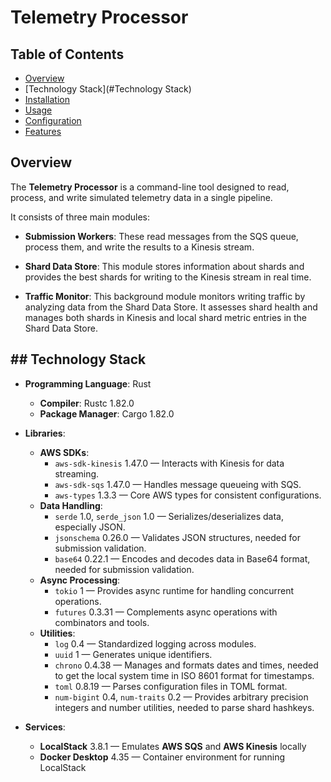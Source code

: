 # Telemetry Processor

## Table of Contents

- [Overview](#Overview)
- [Technology Stack](#Technology Stack)
- [Installation](#installation)
- [Usage](#usage)
- [Configuration](#configuration)
- [Features](#features)

## Overview

The **Telemetry Processor** is a command-line tool designed to read, process, and write simulated telemetry data in a single pipeline.

It consists of three main modules:

- **Submission Workers**: These read messages from the SQS queue, process them, and write the results to a Kinesis stream.
    
- **Shard Data Store**: This module stores information about shards and provides the best shards for writing to the Kinesis stream in real time.
    
- **Traffic Monitor**: This background module monitors writing traffic by analyzing data from the Shard Data Store. It assesses shard health and manages both shards in Kinesis and local shard metric entries in the Shard Data Store.

## ## Technology Stack

- **Programming Language**: Rust
    - **Compiler**: Rustc 1.82.0
    - **Package Manager**: Cargo 1.82.0

- **Libraries**:
    - **AWS SDKs**:
        - `aws-sdk-kinesis` 1.47.0 — Interacts with Kinesis for data streaming.
        - `aws-sdk-sqs` 1.47.0 — Handles message queueing with SQS.
        - `aws-types` 1.3.3 — Core AWS types for consistent configurations.
    - **Data Handling**:
        - `serde` 1.0, `serde_json` 1.0 — Serializes/deserializes data, especially JSON.
        - `jsonschema` 0.26.0 — Validates JSON structures, needed for submission validation.
        - `base64` 0.22.1 — Encodes and decodes data in Base64 format, needed for submission validation.
    - **Async Processing**:
        - `tokio` 1 — Provides async runtime for handling concurrent operations.
        - `futures` 0.3.31 — Complements async operations with combinators and tools.
    - **Utilities**:
        - `log` 0.4 — Standardized logging across modules.
        - `uuid` 1 — Generates unique identifiers.
        - `chrono` 0.4.38 — Manages and formats dates and times, needed to get the local system time in ISO 8601 format for timestamps.
        - `toml` 0.8.19 — Parses configuration files in TOML format.
        - `num-bigint` 0.4, `num-traits` 0.2 — Provides arbitrary precision integers and number utilities, needed to parse shard hashkeys.
    
- **Services**:
	- **LocalStack** 3.8.1 — Emulates **AWS SQS** and **AWS Kinesis** locally
	- **Docker Desktop** 4.35 — Container environment for running LocalStack